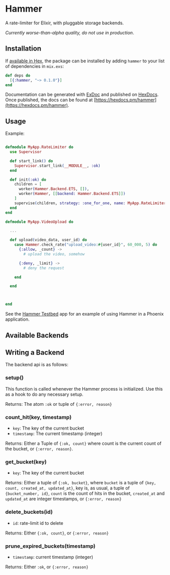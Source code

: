 # Hammer

A rate-limiter for Elixir, with pluggable storage backends.

*Currently worse-than-alpha quality, do not use in production*.

## Installation

If [available in Hex](https://hex.pm/docs/publish), the package can be installed
by adding `hammer` to your list of dependencies in `mix.exs`:

```elixir
def deps do
  [{:hammer, "~> 0.1.0"}]
end
```

Documentation can be generated with [ExDoc](https://github.com/elixir-lang/ex_doc)
and published on [HexDocs](https://hexdocs.pm). Once published, the docs can
be found at [https://hexdocs.pm/hammer](https://hexdocs.pm/hammer).


## Usage

Example:

```elixir

defmodule MyApp.RateLimiter do
  use Supervisor

  def start_link() do
    Supervisor.start_link(__MODULE__, :ok)
  end

  def init(:ok) do
    children = [
      worker(Hammer.Backend.ETS, []),
      worker(Hammer, [[backend: Hammer.Backend.ETS]])
    ]
    supervise(children, strategy: :one_for_one, name: MyApp.RateLimiter)
  end
end

defmodule MyApp.VideoUpload do

  ...

  def upload(video_data, user_id) do
    case Hammer.check_rate("upload_video:#{user_id}", 60_000, 5) do
      {:allow, _count} ->
        # upload the video, somehow

      {:deny, _limit} ->
        # deny the request

    end

  end



end

```

See the [Hammer Testbed](https://github.com/ExHammer/hammer-testbed) app for an example of
using Hammer in a Phoenix application.



## Available Backends



## Writing a Backend


The backend api is as follows:


### setup()

This function is called whenever the Hammer process is initialized.
Use this as a hook to do any necessary setup.

Returns: The atom `:ok` or tuple of `{:error, reason}`


### count_hit(key, timestamp)

- `key`: The key of the current bucket
- `timestamp`: The current timestamp (integer)

Returns: Either a Tuple of `{:ok, count}` where count is the current count of the bucket,
or `{:error, reason}`.


### get_bucket(key)

- `key`: The key of the current bucket

Returns: Either a tuple of `{:ok, bucket}`, where `bucket` is a tuple of
`{key, count, created_at, updated_at}`, key is, as usual, a tuple of `{bucket_number, id}`,
`count` is the count of hits in the bucket, `created_at` and `updated_at` are integer timestamps,
or `{:error, reason}`


### delete_buckets(id)

- `id`: rate-limit id to delete

Returns: Either `{:ok, count}`, or `{:error, reason}`


### prune_expired_buckets(timestamp)

- `timestamp`: current timestamp (integer)

Returns: Either `:ok`, or `{:error, reason}`
